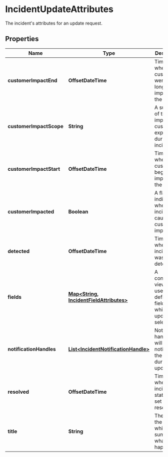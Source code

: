 # IncidentUpdateAttributes

The incident's attributes for an update request.

## Properties

| Name                    | Type                                                                         | Description                                                                 | Notes      |
| ----------------------- | ---------------------------------------------------------------------------- | --------------------------------------------------------------------------- | ---------- |
| **customerImpactEnd**   | **OffsetDateTime**                                                           | Timestamp when customers were no longer impacted by the incident.           | [optional] |
| **customerImpactScope** | **String**                                                                   | A summary of the impact customers experienced during the incident.          | [optional] |
| **customerImpactStart** | **OffsetDateTime**                                                           | Timestamp when customers began being impacted by the incident.              | [optional] |
| **customerImpacted**    | **Boolean**                                                                  | A flag indicating whether the incident caused customer impact.              | [optional] |
| **detected**            | **OffsetDateTime**                                                           | Timestamp when the incident was detected.                                   | [optional] |
| **fields**              | [**Map&lt;String, IncidentFieldAttributes&gt;**](IncidentFieldAttributes.md) | A condensed view of the user-defined fields for which to update selections. | [optional] |
| **notificationHandles** | [**List&lt;IncidentNotificationHandle&gt;**](IncidentNotificationHandle.md)  | Notification handles that will be notified of the incident during update.   | [optional] |
| **resolved**            | **OffsetDateTime**                                                           | Timestamp when the incident&#39;s state was set to resolved.                | [optional] |
| **title**               | **String**                                                                   | The title of the incident, which summarizes what happened.                  | [optional] |
